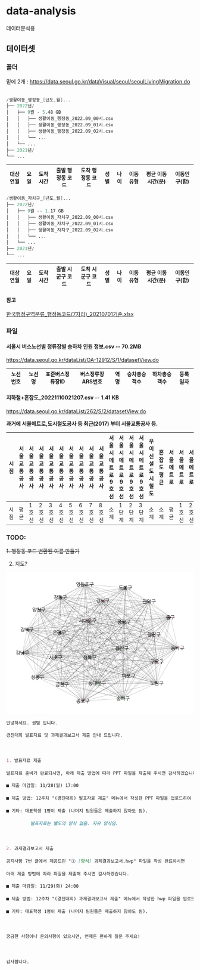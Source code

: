 # data-analysis
데이터분석용

## 데이터셋
### 폴더

밑에 2개 : https://data.seoul.go.kr/dataVisual/seoul/seoulLivingMigration.do

```s

/생활이동_행정동_[년도,월]... 
├── 2022년/
│   ├── 9월 - 5.48 GB
│   │   ├── 생활이동_행정동_2022.09_00시.csv
│   │   ├── 생활이동_행정동_2022.09_01시.csv
│   │   ├── 생활이동_행정동_2022.09_02시.csv
│   │   └── ...
│   └── ...
├── 2021년/
└── ...
```
| 대상연월 | 요일 | 도착시간 | 출발 행정동 코드 | 도착 행정동 코드 | 성별 | 나이 | 이동유형 | 평균 이동 시간(분) | 이동인구(합) |
|----------|------|----------|------------------|------------------|------|------|----------|--------------------|--------------|

```s
/생활이동_자치구_[년도,월]... 
├── 2022년/
│   ├── 9월 -- 1.17 GB
│   │   ├── 생활이동_자치구_2022.09_00시.csv
│   │   ├── 생활이동_자치구_2022.09_01시.csv
│   │   ├── 생활이동_자치구_2022.09_02시.csv
│   │   └── ...
│   └── ...
├── 2021년/
└── ...
```
| 대상연월 | 요일 | 도착시간 | 출발 시군구 코드 | 도착 시군구 코드 | 성별 | 나이 | 이동유형 | 평균 이동 시간(분) | 이동인구(합) |
|----------|------|----------|------------------|------------------|------|------|----------|--------------------|--------------|

#### 참고 
[한국행정구역분류_행정동코드(7자리)_20210701기준.xlsx](/datasets/%ED%95%9C%EA%B5%AD%ED%96%89%EC%A0%95%EA%B5%AC%EC%97%AD%EB%B6%84%EB%A5%98_%ED%96%89%EC%A0%95%EB%8F%99%EC%BD%94%EB%93%9C(7%EC%9E%90%EB%A6%AC)_20210701%EA%B8%B0%EC%A4%80.xlsx)

### 파일

#### 서울시 버스노선별 정류장별 승하차 인원 정보.csv -- 70.2MB

https://data.seoul.go.kr/dataList/OA-12912/S/1/datasetView.do

| 노선번호 | 노선명 | 표준버스정류장ID | 버스정류장ARS번호 | 역명 | 승차총승객수 | 하차총승객수 | 등록일자 |
|----------|--------|------------------|-------------------|------|--------------|--------------|----------|


#### 지하철+혼잡도_20221110021207.csv -- 1.41 KB

https://data.seoul.go.kr/dataList/262/S/2/datasetView.do

__과거에 서울메트로,도시철도공사 등 최근(2017) 부터 서울교통공사 등.__

| 시점 | 서울교통공사 | 서울교통공사 | 서울교통공사 | 서울교통공사 | 서울교통공사 | 서울교통공사 | 서울교통공사 | 서울교통공사 | 서울교통공사 | 서울시메트로9호선 | 서울시메트로9호선 | 서울시메트로9호선 | 서울시메트로9호선 | 우이신설도시철도 | 혼잡도평균 | 서울메트로 | 서울메트로 | 서울메트로 | 서울메트로 | 서울메트로 | 도시철도공사 | 도시철도공사 | 도시철도공사 | 도시철도공사 | 도시철도공사 |
|------|--------------|--------------|--------------|--------------|--------------|--------------|--------------|--------------|--------------|-------------------|-------------------|-------------------|-------------------|------------------|------------|------------|------------|------------|------------|------------|--------------|--------------|--------------|--------------|--------------|
| 시점 | 평균         | 1호선        | 2호선        | 3호선        | 4호선        | 5호선        | 6호선        | 7호선        | 8호선        | 소계              | 1단계             | 2단계             | 3단계             | 소계             | 소계       | 평균       | 1호선      | 2호선      | 3호선      | 4호선      | 평균         | 5호선        | 6호선        | 7호선        | 8호선        |


### TODO:   
~~1. 행정동 코드 변환된 이름 만들기~~

2. 지도?

![gif](https://github.com/dmu-data-anal/data-analysis/blob/main/results/result.gif)

```md
안녕하세요. 권범 입니다.

경진대회 발표자료 및 과제결과보고서 제출 안내 드립니다.



1. 발표자료 제출

발표자료 준비가 완료되시면, 아래 제출 방법에 따라 PPT 파일을 제출해 주시면 감사하겠습니다.

■ 제출 마감일: 11/28(월) 17:00

■ 제출 방법: 12주차 "(경진대회) 발표자료 제출" 메뉴에서 작성한 PPT 파일을 업로드하여 제출

■ 기타: 대표학생 1명이 제출 (나머지 팀원들은 제출하지 않아도 됨).

         발표자료는 별도의 양식 없음. 자유 양식임.



2. 과제결과보고서 제출

공지사항 7번 글에서 제공드린 "② [양식] 과제결과보고서.hwp" 파일을 작성 완료하시면 

아래 제출 방법에 따라 파일을 제출해 주시면 감사하겠습니다.

■ 제출 마감일: 11/29(화) 24:00

■ 제출 방법: 12주차 "(경진대회) 과제결과보고서 제출" 메뉴에서 작성한 hwp 파일을 업로드하여 제출

■ 기타: 대표학생 1명이 제출 (나머지 팀원들은 제출하지 않아도 됨).



궁금한 사항이나 문의사항이 있으시면, 언제든 편하게 질문 주세요!



감사합니다.
```
